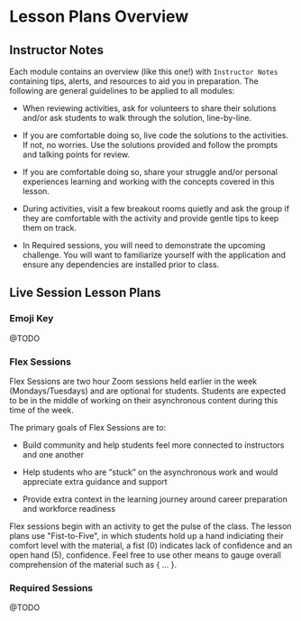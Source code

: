 # Lesson Plans Overview

## Instructor Notes

Each module contains an overview (like this one!) with `Instructor Notes` containing tips, alerts, and resources to aid you in preparation. The following are general guidelines to be applied to all modules:

- When reviewing activities, ask for volunteers to share their solutions and/or ask students to walk through the solution, line-by-line.

- If you are comfortable doing so, live code the solutions to the activities. If not, no worries. Use the solutions provided and follow the prompts and talking points for review.

- If you are comfortable doing so, share your struggle and/or personal experiences learning and working with the concepts covered in this lesson.

- During activities, visit a few breakout rooms quietly and ask the group if they are comfortable with the activity and provide gentle tips to keep them on track.

- In Required sessions, you will need to demonstrate the upcoming challenge. You will want to familiarize yourself with the application and ensure any dependencies are installed prior to class.

## Live Session Lesson Plans

### Emoji Key

@TODO

### Flex Sessions

Flex Sessions are two hour Zoom sessions held earlier in the week (Mondays/Tuesdays) and are optional for students. Students are expected to be in the middle of working on their asynchronous content during this time of the week.

The primary goals of Flex Sessions are to:

- Build community and help students feel more connected to instructors and one another

- Help students who are “stuck” on the asynchronous work and would appreciate extra guidance and support

- Provide extra context in the learning journey around career preparation and workforce readiness

Flex sessions begin with an activity to get the pulse of the class. The lesson plans use "Fist-to-Five", in which students hold up a hand indiciating their comfort level with the material, a fist (0) indicates lack of confidence and an open hand (5), confidence. Feel free to use other means to gauge overall comprehension of the material such as { ... }.

### Required Sessions

@TODO
